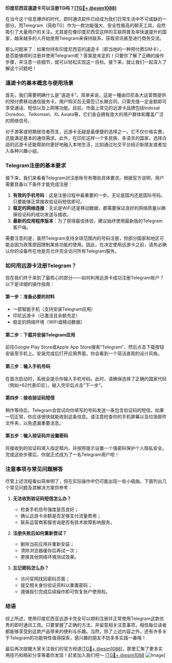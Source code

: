 **印度尼西亚遠遊卡可以注册TG吗？[[TG💪+ @esim1088](https://t.me/s/esim1088)]**

在当今这个信息爆炸的时代，即时通讯软件已经成为我们日常生活中不可或缺的一部分。而Telegram（简称TG）作为一款功能强大、安全性极高的聊天工具，自然吸引了大量用户的关注。尤其是在像印度尼西亚这样的互联网普及率快速提升的国家，越来越多的人开始使用Telegram来保持联系、获取资讯甚至进行商务交流。

那么问题来了：如果你持有印度尼西亚的遠遊卡（即当地的一种预付费SIM卡），是否能够顺利注册并使用Telegram呢？答案是肯定的！只要你了解了正确的操作步骤，并注意一些细节，就可以轻松实现这一目标。接下来，就让我们一起深入了解这个问题吧！

### 遠遊卡的基本概念与使用场景

首先，我们需要明确什么是“遠遊卡”。简单来说，這是一種由印尼各大运营商提供的预付费移动通信服务卡。用户购买后无需签订长期合同，只需充值一定金额即可享受通话、短信以及上网等功能。目前，市面上常见的远游卡品牌包括Indosat Ooredoo、Telkomsel、XL Axiata等，它们各自拥有庞大的用户群体和覆盖广泛的网络信号。

对于游客或短期居住者而言，远游卡无疑是最便捷的选择之一。它不仅价格实惠，还能满足基本的通信需求。此外，在印尼这样一个多民族、多语言的国家，选择合适的远游卡还能帮助你更好地融入本地生活，比如通过社交平台结识新朋友或者加入各种兴趣小组。

### Telegram注册的基本要求

接下来，我们来看看Telegram对注册账号有哪些具体要求。根据官方说明，用户需要具备以下条件才能完成注册：

1. **有效的手机号码**：这是注册过程中最重要的一步。无论是国内还是国际号码，只要能够正常接收验证码短信即可。
2. **稳定的网络连接**：无论是WiFi还是移动数据，都需要保证良好的网络质量以确保验证码的成功发送与接收。
3. **最新的应用程序版本**：为了获得最佳体验，建议始终使用最新版的Telegram客户端。

需要注意的是，虽然Telegram支持全球范围内的号码注册，但部分国家和地区可能会因为政策原因限制某些功能的使用。因此，在决定使用远游卡之前，请务必确认你的设备所在地是否允许完全访问所有Telegram服务。

### 如何用远游卡注册Telegram？

现在我们终于来到了最核心的部分——如何利用远游卡成功注册Telegram账户？以下是详细的操作指南：

#### 第一步：准备必要的材料
- 一部智能手机（支持安装Telegram应用）
- 印尼远游卡（已激活且余额充足）
- 稳定的网络环境（WiFi或移动数据）

#### 第二步：下载并安装Telegram应用
前往Google Play Store或Apple App Store搜索“Telegram”，然后点击下载按钮安装至手机上。安装完成后打开应用界面，你会看到一个简洁直观的设计风格。

#### 第三步：输入手机号码
在首次启动时，系统会提示你输入手机号码。此时，请确保选择了正确的国家代码（例如+62代表印尼）。输入完毕后点击“下一步”。

#### 第四步：接收验证码短信
稍作等待后，Telegram会尝试向你填写的号码发送一条包含验证码的短信。如果一切正常，你应该很快就能收到这条信息。请注意检查你的手机屏幕以及垃圾邮件文件夹，以免遗漏重要消息。

#### 第五步：输入验证码并设置密码
将接收到的验证码填入指定框内，并按照提示设置一个强密码保护个人隐私安全。完成这些步骤后，你就正式成为了一名Telegram用户啦！

### 注意事项与常见问题解答

尽管上述流程看似简单明了，但在实际操作中仍可能出现一些小插曲。下面列出几个常见问题及其解决方案供参考：

1. **无法收到验证码短信怎么办？**
   - 检查手机信号强度是否良好；
   - 确认远游卡余额是否足够支付流量费用；
   - 联系运营商客服咨询是否有技术故障影响服务。

2. **注册失败后如何重新尝试？**
   - 删除当前应用并重新安装；
   - 清除浏览器缓存后再试一次；
   - 更换其他网络环境测试效果。

3. **忘记密码怎么办？**
   - 访问官网找回密码页面；
   - 提交相关身份验证资料以重置密码；
   - 遵循指引完成后续操作即可恢复账户使用权。

### 结语

综上所述，使用印度尼西亚远游卡完全可以顺利注册并正常使用Telegram这款优秀的即时通讯工具。只要掌握了正确的方法，并留意相关注意事项，相信每位读者都能够享受到这款产品带来的便利与乐趣。当然，除了上述内容之外，还有许多关于Telegram的功能特性值得探索，感兴趣的朋友不妨多多实践一番哦！

最后再次提醒大家关注我们的官方频道[[TG💪+ @esim1088](https://t.me/s/esim1088)]，那里汇聚了更多实用技巧和精彩分享等着你发现！赶紧加入我们吧～ [[TG💪+ @esim1088](https://t.me/s/esim1088) ![Image](https://i.postimg.cc/4NQfJmqS/Snipaste-2025-05-13-00-14-12.png)]